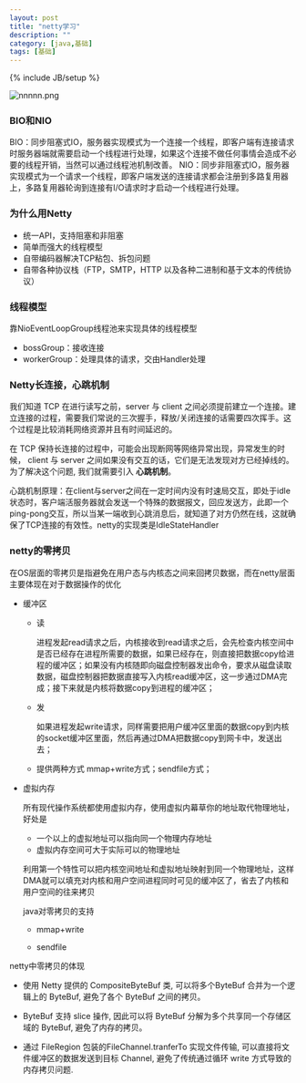 ```yaml
---
layout: post
title: "netty学习"
description: ""
category: [java,基础]
tags: [基础]
---
```

{% include JB/setup %}

![nnnnn.png](http://ww1.sinaimg.cn/large/87a42753ly1ghewlkidbmj21bx0nb0wx.jpg)

### BIO和NIO

BIO：同步阻塞式IO，服务器实现模式为一个连接一个线程，即客户端有连接请求时服务器端就需要启动一个线程进行处理，如果这个连接不做任何事情会造成不必要的线程开销，当然可以通过线程池机制改善。 
NIO：同步非阻塞式IO，服务器实现模式为一个请求一个线程，即客户端发送的连接请求都会注册到多路复用器上，多路复用器轮询到连接有I/O请求时才启动一个线程进行处理。 

### 为什么用Netty

* 统一API，支持阻塞和非阻塞
* 简单而强大的线程模型
* 自带编码器解决TCP粘包、拆包问题
* 自带各种协议栈（FTP，SMTP，HTTP 以及各种二进制和基于文本的传统协议）

### 线程模型

靠NioEventLoopGroup线程池来实现具体的线程模型

* bossGroup：接收连接
* workerGroup：处理具体的请求，交由Handler处理

### Netty长连接，心跳机制

我们知道 TCP 在进行读写之前，server 与 client 之间必须提前建立一个连接。建立连接的过程，需要我们常说的三次握手，释放/关闭连接的话需要四次挥手。这个过程是比较消耗网络资源并且有时间延迟的。

在 TCP 保持长连接的过程中，可能会出现断网等网络异常出现，异常发生的时候， client 与 server 之间如果没有交互的话，它们是无法发现对方已经掉线的。为了解决这个问题, 我们就需要引入 **心跳机制**。

心跳机制原理：在client与server之间在一定时间内没有时速局交互，即处于idle状态时，客户端活服务器就会发送一个特殊的数据报文，回应发送方，此即一个ping-pong交互，所以当某一端收到心跳消息后，就知道了对方仍然在线，这就确保了TCP连接的有效性。netty的实现类是IdleStateHandler

### netty的零拷贝

在OS层面的零拷贝是指避免在用户态与内核态之间来回拷贝数据，而在netty层面主要体现在对于数据操作的优化

* 缓冲区

  * 读

    进程发起read请求之后，内核接收到read请求之后，会先检查内核空间中是否已经存在进程所需要的数据，如果已经存在，则直接把数据copy给进程的缓冲区；如果没有内核随即向磁盘控制器发出命令，要求从磁盘读取数据，磁盘控制器把数据直接写入内核read缓冲区，这一步通过DMA完成；接下来就是内核将数据copy到进程的缓冲区；

  * 发
  
    如果进程发起write请求，同样需要把用户缓冲区里面的数据copy到内核的socket缓冲区里面，然后再通过DMA把数据copy到网卡中，发送出去；
  
  * 提供两种方式 mmap+write方式；sendfile方式；
  
* 虚拟内存

  所有现代操作系统都使用虚拟内存，使用虚拟内幕草你的地址取代物理地址，好处是

  * 一个以上的虚拟地址可以指向同一个物理内存地址
  * 虚拟内存空间可大于实际可以的物理地址

  利用第一个特性可以把内核空间地址和虚拟地址映射到同一个物理地址，这样DMA就可以填充对内核和用户空间进程同时可见的缓冲区了，省去了内核和用户空间的往来拷贝

  java对零拷贝的支持

  * mmap+write

    

  * sendfile

    

netty中零拷贝的体现

* 使用 Netty 提供的 CompositeByteBuf 类, 可以将多个ByteBuf 合并为一个逻辑上的 ByteBuf, 避免了各个 ByteBuf 之间的拷贝。

* ByteBuf 支持 slice 操作, 因此可以将 ByteBuf 分解为多个共享同一个存储区域的 ByteBuf, 避免了内存的拷贝。

* 通过 FileRegion 包装的FileChannel.tranferTo 实现文件传输, 可以直接将文件缓冲区的数据发送到目标 Channel, 避免了传统通过循环 write 方式导致的内存拷贝问题.